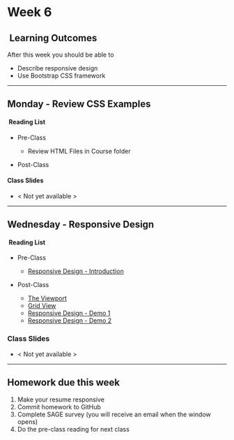 # Week 6

## <i class="fa fa-star"></i>&nbsp;Learning Outcomes ###
After this week you should be able to 

- Describe responsive design
- Use Bootstrap CSS framework

---  
## Monday -  Review CSS Examples

#### <i class="fa fa-book"></i>&nbsp;Reading List ###

- Pre-Class
    - Review HTML Files in Course folder

- Post-Class
    

#### Class Slides 

- &lt; Not yet available &gt;

---  
## Wednesday -  Responsive Design

#### <i class="fa fa-book"></i>&nbsp;Reading List ###

- Pre-Class   
    - [Responsive Design - Introduction](https://www.w3schools.com/css/css_rwd_intro.asp)

- Post-Class
    - [The Viewport](https://www.w3schools.com/css/css_rwd_viewport.asp)
    - [Grid View](https://www.w3schools.com/css/css_rwd_grid.asp)
    - [Responsive Design - Demo 1](https://www.w3schools.com/w3css/tryw3css_templates_architect.htm)
    - [Responsive Design - Demo 2](https://www.w3schools.com/w3css/tryw3css_templates_architect.htm)

### Class Slides 
- &lt; Not yet available &gt;

---  

## Homework due this week ###
1. Make your resume responsive
4. Commit homework to GitHub
5. Complete SAGE survey (you will receive an email when the window opens)
6. Do the pre-class reading for next class